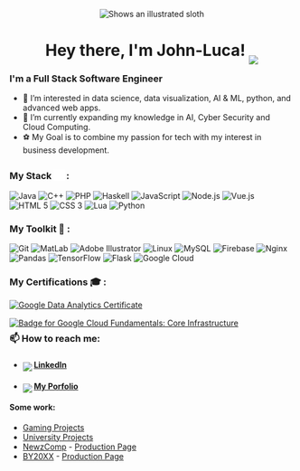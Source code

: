 <p align="center">
    <picture>
        <img alt="Shows an illustrated sloth" width="30%" src="https://avatars.githubusercontent.com/u/71774595?s=400&u=16ccbd9a42e44f2619d0995d071cdb9f3ec95dcb&v=4">
    </picture>
    <h1 align="center">
        Hey there, I'm John-Luca!
        <img src="https://media3.giphy.com/media/pHgwMjRGz2ryRr5Iqx/giphy.gif"  style="transform: translate(0px,15px)" width="40px"/>
    </h1>
</p>

<h3>I'm a Full Stack Software Engineer</h3>

- 🧐 I’m interested in data science, data visualization, AI & ML, python, and advanced web apps.
- 📘 I’m currently expanding my knowledge in AI, Cyber Security and Cloud Computing.
- ⚽ My Goal is to combine my passion for tech with my interest in business development.

<h3>My Stack <img src="stack.png" width="20px" style="transform: translate(0px,3px); margin-right: 2px"/>:</h3>

<div>
    <img title="Java" src="https://cdn.jsdelivr.net/gh/devicons/devicon/icons/java/java-original-wordmark.svg" width="55px"/>
    <img title="C++" src="https://cdn.jsdelivr.net/gh/devicons/devicon/icons/cplusplus/cplusplus-original.svg" width="55px"/>
    <img title="PHP" src="https://cdn.jsdelivr.net/gh/devicons/devicon/icons/php/php-original.svg" width="55px"/>
    <img title="Haskell" src="https://cdn.jsdelivr.net/gh/devicons/devicon/icons/haskell/haskell-original.svg" width="55px"/>
    <img title="JavaScript" src="https://cdn.jsdelivr.net/gh/devicons/devicon/icons/javascript/javascript-plain.svg" width="55px"/>
    <img title="Node.js" src="https://cdn.jsdelivr.net/gh/devicons/devicon/icons/nodejs/nodejs-original.svg" width="55px"/>
    <img title="Vue.js" src="https://cdn.jsdelivr.net/gh/devicons/devicon/icons/vuejs/vuejs-original.svg" width="55px"/>
    <img title="HTML 5" src="https://cdn.jsdelivr.net/gh/devicons/devicon/icons/html5/html5-original.svg" width="55px"/>
    <img title="CSS 3" src="https://cdn.jsdelivr.net/gh/devicons/devicon/icons/css3/css3-original.svg" width="55px"/>
    <img title="Lua" src="https://cdn.jsdelivr.net/gh/devicons/devicon/icons/lua/lua-plain-wordmark.svg" width="55px"/>
    <img title="Python" src="https://cdn.jsdelivr.net/gh/devicons/devicon/icons/python/python-original.svg" width="55px"/>
</div>


<h3>My Toolkit 🧰 :</h3>
<div>
    <img title="Git" src="https://cdn.jsdelivr.net/gh/devicons/devicon/icons/git/git-original.svg" width="55px"/>
    <img title="MatLab" src="https://cdn.jsdelivr.net/gh/devicons/devicon/icons/matlab/matlab-original.svg" width="55px"/>
    <img title="Adobe Illustrator" src="https://cdn.jsdelivr.net/gh/devicons/devicon/icons/illustrator/illustrator-line.svg" width="55px"/>
    <img title="Linux" src="https://cdn.jsdelivr.net/gh/devicons/devicon/icons/linux/linux-original.svg" width="55px"/>
    <img title="MySQL" src="https://cdn.jsdelivr.net/gh/devicons/devicon/icons/mysql/mysql-original.svg" width="55px"/>
    <img title="Firebase" src="https://cdn.jsdelivr.net/gh/devicons/devicon/icons/firebase/firebase-plain-wordmark.svg" width="55px"/>
    <img title="Nginx" src="https://cdn.jsdelivr.net/gh/devicons/devicon/icons/nginx/nginx-original.svg" width="55px"/>
    <img title="Pandas" src="https://cdn.jsdelivr.net/gh/devicons/devicon/icons/pandas/pandas-original-wordmark.svg" width="55px"/>
    <img title="TensorFlow" src="https://cdn.jsdelivr.net/gh/devicons/devicon/icons/tensorflow/tensorflow-original.svg" width="55px"/>
    <img title="Flask" src="https://cdn.jsdelivr.net/gh/devicons/devicon/icons/flask/flask-original-wordmark.svg" width="55px"/>
    <img title="Google Cloud" src="https://cdn.jsdelivr.net/gh/devicons/devicon/icons/googlecloud/googlecloud-original.svg" width="55px"/>
</div>

<h3>My Certifications 🎓 :</h3>
<a href="https://www.credly.com/badges/5aabfc2c-808e-4003-b382-fbda7d81ea6b/public_url" target="_blank"><img title="Google Data Analytics Certificate" src="https://images.credly.com/size/680x680/images/d41de2b7-cbc2-47ec-bcf1-ebecbe83872f/GCC_badge_DA_1000x1000.png" width="125px" style="margin-right: 5px;"/></a>
<a class="badge-image" title="Badge for Google Cloud Fundamentals: Core Infrastructure" href="https://www.cloudskillsboost.google/public_profiles/6b477f54-bb5c-4a45-bbce-438843f213c8/badges/3194235"><img alt="Badge for Google Cloud Fundamentals: Core Infrastructure" src="https://cdn.qwiklabs.com/k%2BoMQgKasDOzAefPb2KMdPw5fN5oeQ%2FdV%2B5qL73MPGc%3D" width="155px" style="margin-right: 5px; transform: translate(0px,15px)"></a>


### 📫 How to reach me:

- #### <img src="https://cdn-icons-png.flaticon.com/512/2504/2504799.png" style="transform: translate(0px,6px)" width="24px"/> [LinkedIn](https://www.linkedin.com/in/john-luca-kutschera/)
- #### <img src="https://jkutschera.com/assets/images/lndlogo.png" style="transform: translate(0px,6px)" width="24px"/> [My Porfolio](http://jkutschera.com)

#### Some work:
- [Gaming Projects](https://github.com/John-LucaGIT/Gaming)
- [University Projects](https://github.com/John-LucaGIT/Uni)
- [NewzComp](https://github.com/John-LucaGIT/newzcomp) - [Production Page](https://NewzComp.com)
- [BY20XX](https://github.com/John-LucaGIT/BY20XX) - [Production Page](https://BY20XX.com)


<!---
John-LucaGIT/John-LucaGIT is a ✨ special ✨ repository because its `README.md` (this file) appears on your GitHub profile.
You can click the Preview link to take a look at your changes.
--->
